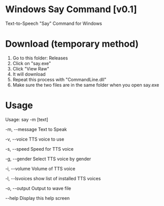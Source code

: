 Windows Say Command [v0.1]
======

Text-to-Speech "Say" Command for Windows

Download (temporary method)
======

1. Go to this folder: Releases
2. Click on "say.exe"
3. Click "View Raw"
4. It will download
5. Repeat this process with "CommandLine.dll"
6. Make sure the two files are in the same folder when you open say.exe

Usage
======

Usage: say -m [text] <other options>

  -m, --message     Text to Speak

  -v, --voice       TTS voice to use

  -s, --speed       Speed for TTS voice

  -g, --gender      Select TTS voice by gender

  -i, --volume      Volume of TTS voice

  -l, --lsvoices    show list of installed TTS voices
  
  -o, --output      Output to wave file  

  --help            Display this help screen
